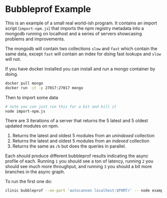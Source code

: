 # Bubbleprof Example

This is an example of a small real world-ish program. It contains an import script (`import-npm.js`) that imports the npm registry metadata into a mongodb running on localhost and a series of servers showcasing problems and improvements.

The mongodb will contain two collections `slow` and `fast` which contain the same data, except `fast` will contain an index for doing fast lookups and `slow` will not.

If you have docker installed you can install and run a mongo container by doing.

```sh
docker pull mongo
docker run -it -p 27017:27017 mongo
```

Then to import some data

```sh
# note you can just run this for a bit and kill it
node import-npm.js
```

There are 3 iterations of a server that returns the 5 latest and 5 oldest updated modules on npm.

1. Returns the latest and oldest 5 modules from an *unindexed* collection
1. Returns the latest and oldest 5 modules from an *indexed* collection
1. Returns the same as `/b` but does the queries in parallel.

Each should produce different bubbleprof results indicating the async profile of each. Running `1` you should see a ton of latency, running `2` you should see much more throughput, and running `3` you should a bit more branches in the async graph.

To run the first one do:

```sh
clinic bubbleprof --on-port 'autocannon localhost:$PORT/' -- node example/1-server-no-index.js
```
